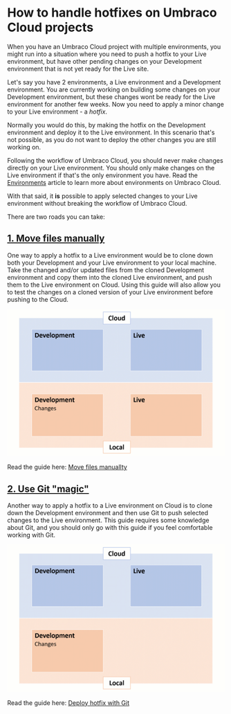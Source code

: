 # How to handle hotfixes on Umbraco Cloud projects

When you have an Umbraco Cloud project with multiple environments, you might run into a situation where you need to push a hotfix to your Live environment, but have other pending changes on your Development environment that is not yet ready for the Live site.

Let's say you have 2 environments, a Live environment and a Development environment. You are currently working on building some changes on your Development environment, but these changes wont be ready for the Live environment for another few weeks. Now you need to apply a minor change to your Live environment - a *hotfix*. 

Normally you would do this, by making the hotfix on the Development environment and deploy it to the Live environment. In this scenario that's not possible, as you do not want to deploy the other changes you are still working on.

Following the workflow of Umbraco Cloud, you should never make changes directly on your Live environment. You should only make changes on the Live environment if that's the only environment you have. Read the [Environments](../../Getting-Started/Project-overview/) article to learn more about environments on Umbraco Cloud.

With that said, it **is** possible to apply selected changes to your Live environment without breaking the workflow of Umbraco Cloud. 

There are two roads you can take:

## [1. Move files manually](Move-files-manually/)

One way to apply a hotfix to a Live environment would be to clone down both your Development and your Live environment to your local machine. Take the changed and/or updated files from the cloned Development environment and copy them into the cloned Live environment, and push them to the Live environment on Cloud. Using this guide will also allow you to test the changes on a cloned version of your Live environment before pushing to the Cloud.

![Manual move](images/hotfix-manual-move.gif)

Read the guide here: [Move files manuallty](Move-files-manually/)

## [2. Use Git "magic"](Using-Git/)

Another way to apply a hotfix to a Live environment on Cloud is to clone down the Development environment and then use Git to push selected changes to the Live environment. This guide requires some knowledge about Git, and you should only go with this guide if you feel comfortable working with Git.

![Use Git](images/hotfix-using-git.gif)

Read the guide here: [Deploy hotfix with Git](Using-Git/)

